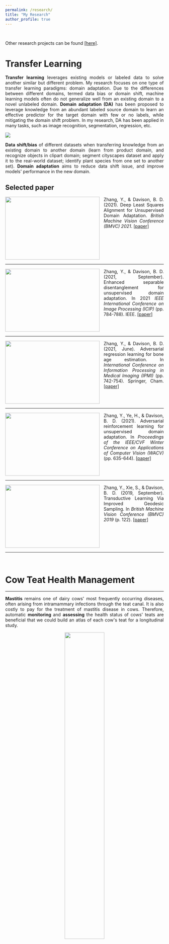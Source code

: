 ```yaml
---
permalink: /research/
title: "My Research"
author_profile: true
---
```

<p>&ensp;</p>

Other research projects can be found <a href="https://youshanzhang.github.io/AiAI/">[here]</a>.

Transfer Learning
======
<p align="justify"> <b>Transfer learning</b> leverages existing models or labeled data to solve another similar but different problem. My research focuses on one type of transfer learning paradigms: domain adaptation. Due to the differences between different domains, termed data bias or domain shift, machine learning models often do not generalize well from an existing domain to a novel unlabeled domain. <b>Domain adaptation (DA)</b> has been proposed to leverage knowledge from an abundant labeled source domain to learn an effective predictor for the target domain with few or no labels, while mitigating the domain shift problem. In my research, DA has been applied in many tasks, such as image recognition, segmentation, regression, etc. </p>




![](./assets/TL.png)

<p align="justify"> <b>Data shift/bias</b> of different datasets when transferring knowledge from an existing domain to another domain (learn from product domain, and recognize objects in clipart domain; segment cityscapes dataset and apply it to the real-world dataset; identify plant species from one set to another set).
<b>Domain adaptation</b> aims to reduce data shift issue, and improve models' performance in the new domain. </p>

## Selected paper

<p class="paragraph">
  <img src="{{site.url}}/images/DLSA.png" width="300" height = "200" align="left" img style="padding-right: 10px;">
</p>
                                                                                         
<p align="justify"> Zhang, Y., & Davison, B. D. (2021). Deep Least Squares Alignment for Unsupervised Domain Adaptation. <em>British Machine Vision Conference (BMVC) 2021</em>. <a href="https://github.com/YoushanZhang/YoushanZhang.github.io/blob/master/files/Deep%20Least%20Squares%20Alignment%20for%20UDA.pdf">[paper]</a> </p> 
<br clear="left"/>
<hr  size="5">



<p class="paragraph">
  <img src="{{site.url}}/images/ESD.png"  width="300" height = "200" align="left" img style="padding-right: 10px;"> 
</p>
                                                                                         
<p align="justify"> Zhang, Y., & Davison, B. D. (2021, September). Enhanced separable disentanglement for unsupervised domain adaptation. In 2021 <em>IEEE International Conference on Image Processing (ICIP)</em> (pp. 784-788). IEEE. <a href="https://github.com/YoushanZhang/YoushanZhang.github.io/blob/master/files/ENHANCED%20SEPARABLE%20DISENTANGLEMENT%20FOR%20UDA.pdf">[paper]</a> </p>
<br clear="left"/>
<hr  size="5">


<p class="paragraph">
  <img src="{{site.url}}/images/ARL.png"  width="300" height = "200" align="left" img style="padding-right: 10px;"> 
</p>
                                                                                         
<p align="justify"> Zhang, Y., & Davison, B. D. (2021, June). Adversarial regression learning for bone age estimation. In <em>International Conference on Information Processing in Medical Imaging (IPMI) </em> (pp. 742-754). Springer, Cham. <a href="https://github.com/YoushanZhang/YoushanZhang.github.io/blob/master/files/Adversarial_Regression_Learning_for_Bone_Age_Estimation_IPMI1.pdf">[paper]</a> </p>
<br clear="left"/>
<hr  size="5">

<p class="paragraph">
  <img src="{{site.url}}/images/ARLUDA.png"  width="300" height = "200" align="left" img style="padding-right: 10px;"> 
</p>
                                                                                         
<p align="justify"> Zhang, Y., Ye, H., & Davison, B. D. (2021). Adversarial reinforcement learning for unsupervised domain adaptation. In <em>Proceedings of the IEEE/CVF Winter Conference on Applications of Computer Vision (WACV) </em> (pp. 635-644). <a href="https://github.com/YoushanZhang/YoushanZhang.github.io/blob/master/files/Zhang_Adversarial_Reinforcement_Learning_for_Unsupervised_Domain_Adaptation_WACV_2021_paper.pdf">[paper]</a> </p>
<br clear="left"/>
<hr  size="5">

<p class="paragraph">
  <img src="{{site.url}}/images/GSM.png"  width="300" height = "200" align="left" img style="padding-right: 10px;"> 
</p>
                                                                                         
<p align="justify"> Zhang, Y., Xie, S., & Davison, B. D. (2019, September). Transductive Learning Via Improved Geodesic Sampling. In <em> British Machine Vision Conference (BMVC) 2019 </em> (p. 122). <a href="https://github.com/YoushanZhang/YoushanZhang.github.io/blob/master/files/Transductive%20Learning%20Via%20Improved.pdf">[paper]</a> </p>
<br clear="left"/>
<hr  size="5">


<p>&ensp;</p>

# Cow Teat Health Management
<hr  size="5">

<p align="justify"> <b> Mastitis </b> remains one of dairy cows' most frequently occurring diseases, often arising from intramammary infections through the teat canal. It is also costly to pay for the treatment of mastitis disease in cows. Therefore, automatic <b> monitoring </b> and <b> assessing </b> the health status of cows' teats are beneficial that we could build an atlas of each cow's teat for a longitudinal study. </p>

<p align="center">
  <img src="{{site.url}}/images/camera.png" width="50%">
</p>
<p align="center"> Data collection flow of our cow teat videos </p>


## Selected paper

<p class="paragraph">
  <img src="{{site.url}}/images/FSLKFE.png"  width="300" height = "200" align="left" img style="padding-right: 10px;"> 
</p>
                                                                                         
<p align="justify"> Zhang, Y., Wieland, M., & Basran, P. S. (2022). Unsupervised Few Shot Key Frame Extraction for Cow Teat Videos. <em>Data</em>, 7(5), 68. <a href="https://github.com/YoushanZhang/YoushanZhang.github.io/blob/master/files/Unsupervised%20Few%20Shot%20Key%20Frame%20Extraction%20for%20Cow%20Teat%20Videos.pdf">[paper]</a> <a href="https://github.com/YoushanZhang/UFSKFE">[code]</a> </p>
<br clear="left"/>
<hr  size="5">


<p class="paragraph">
  <img src="{{site.url}}/images/SCTL.png"  width="300" height = "200" align="left" img style="padding-right: 10px;"> 
</p>
                                                                                         
<p align="justify"> Zhang, Y., Porter, I. R., Wieland, M., & Basran, P. S. (2022). Separable Confident Transductive Learning for Dairy Cows Teat-End Condition Classification. <em>Animals</em> 2022, 12, 886. <a href="https://github.com/YoushanZhang/YoushanZhang.github.io/blob/master/files/Separable%20Confident%20Transductive%20Learning%20for%20Dairy%20Cows.pdf">[paper]</a> <a href="https://github.com/YoushanZhang/SCTL">[code]</a> </p>
<br clear="left"/>
<hr  size="5">







<p>&ensp;</p>

# Manifold Learning and Shape Analysis
<hr  size="5">

<p align="justify"> <b> Manifold Learning (ML) </b> is an application of differential geometry to machine learning. Data points lying on low-dimensional nonlinear manifolds are expected to be highly conforming. <b> ML </b> techniques initially aim to identify the underlying low-dimensional of data from a set of high-dimensional observations. <b> ML </b> has been widely used in data dimensionality reduction, shape analysis, face recognition, activity recognition, object detection and classification, and generative adversarial networks, etc. </p>

<p align="center">
  <img src="{{site.url}}/images/mani.png" width="60%">
</p>
<p align="center"> Basic concepts of geometry on manifold </p>


## Selected paper


<p class="paragraph">
  <img src="{{site.url}}/images/BRGM.png"  width="300" height = "200" align="left" img style="padding-right: 10px;"> 
</p>
                                                                                         
<p align="justify"> Zhang, Y. (2020). Bayesian geodesic regression on Riemannian manifolds. <em> British Machine Vision Conference (BMVC) 2020 </em>. <a href="https://github.com/YoushanZhang/YoushanZhang.github.io/blob/master/files/Bayesian%20Geodesic%20Regression%20on.pdf">[paper]</a>  </p>
<br clear="left"/>
<hr  size="5">


<p class="paragraph">
  <img src="{{site.url}}/images/ShapeNet_4.png"  width="300" height = "200" align="left" img style="padding-right: 10px;"> 
</p>
                                                                                         
<p align="justify"> Zhang, Y., & Davison, B. D. (2019, September). Shapenet: Age-focused landmark shape prediction with regressive cnn. In <em>2019 International Conference on Content-Based Multimedia Indexing (CBMI)</em> (pp. 1-6). IEEE. <a href="https://github.com/YoushanZhang/YoushanZhang.github.io/blob/master/files/ShapeNet__Age_focused_Landmark_Shape_Prediction_with_Regressive_CNN%20(1).pdf">[paper]</a> </p>
<br clear="left"/>
<hr  size="5">


<p class="paragraph">
  <img src="{{site.url}}/images/MPPGA.png"  width="300" height = "200" align="left" img style="padding-right: 10px;"> 
</p>
                                                                                         
<p align="justify"> Zhang, Y., Xing, J., & Zhang, M. (2019). Mixture probabilistic principal geodesic analysis. In <em>Multimodal Brain Image Analysis and Mathematical Foundations of Computational Anatomy </em> (pp. 196-208). Springer, Cham. <a href="https://github.com/YoushanZhang/YoushanZhang.github.io/blob/master/files/Mixture%20Probabilistic%20Principal%20Geodesic.pdf">[paper]</a> </p>
<br clear="left"/>
<hr  size="5">



<p>&ensp;</p>

# Funding
<hr  size="5">

<hr width="100%;" color="black" size="5">
<p align="justify"> Thanks to the following funding agencies for their support of my research. </p>


External Grants:

* <p align="justify"> Cardiomegaly detection from deep learning to clinical trials (NSF CRII) </p>

Internal Grants:

* <p align="justify"> Katz bot 2.0 (Yeshiva University, Faculty Research Award, 2024-2025, PI)</p>
* <p align="justify"> Dementia Care Training Chatbot Development (Yeshiva University, Faculty Research Award, 2024-2025, Co-PI)</p>
* <p align="justify"> Clinical Innovation in Rare Diseases Interactive Information Hub (Yeshiva University, Katz School Grant, 2024-2025, Co-PI)</p>
* <p align="justify"> Machine Learning Chat Robot for Students (Yeshiva University, Katz School Grant, 2023-2024, PI)</p>
* <p align="justify"> Image Generation for Medical Applications (Yeshiva University, Katz School Grant, 2022-2023, PI)</p>





